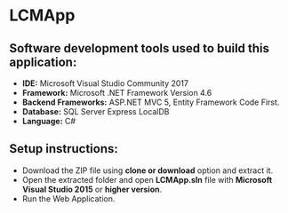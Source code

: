 # LCMApp

## Software development tools used to build this application: 
* **IDE:** Microsoft Visual Studio Community 2017 
* **Framework:** Microsoft .NET Framework Version 4.6 
* **Backend Frameworks:** ASP.NET MVC 5, Entity Framework Code First. 
* **Database:** SQL Server Express LocalDB 
* **Language:** C# 

## Setup instructions: 
*	Download the ZIP file using **clone or download** option and extract it. 
*	Open the extracted folder and open **LCMApp.sln** file with **Microsoft Visual Studio 2015** or **higher version**. 
*	Run the Web Application.

